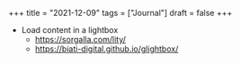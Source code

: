 +++
title = "2021-12-09"
tags = ["Journal"]
draft = false
+++

-   Load content in a lightbox
    -   <https://sorgalla.com/lity/>
    -   <https://biati-digital.github.io/glightbox/>